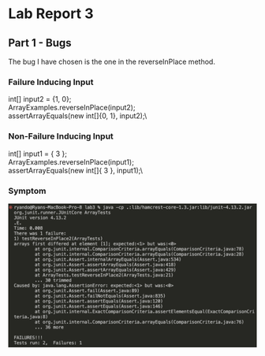 # Lab Report 3
## Part 1 - Bugs
The bug I have chosen is the one in the reverseInPlace method. 
### Failure Inducing Input
int[] input2 = {1, 0};\
ArrayExamples.reverseInPlace(input2);\
assertArrayEquals(new int[]{0, 1}, input2);\
### Non-Failure Inducing Input
int[] input1 = { 3 };\
ArrayExamples.reverseInPlace(input1);\
assertArrayEquals(new int[]{ 3 }, input1);\
### Symptom
![image](failed_test(1).png)
